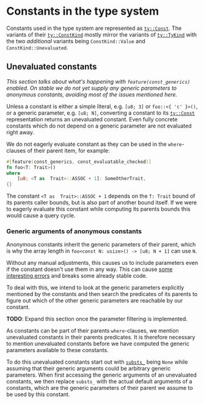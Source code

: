 # Constants in the type system

Constants used in the type system are represented as [`ty::Const`].
The variants of their [`ty::ConstKind`] mostly mirror the variants of [`ty::TyKind`]
with the two *additional* variants being `ConstKind::Value` and `ConstKind::Unevaluated`.


## Unevaluated constants

*This section talks about what's happening with `feature(const_generics)` enabled.
On stable we do not yet supply any generic parameters to anonymous constants,
avoiding most of the issues mentioned here.*

Unless a constant is either a simple literal, e.g. `[u8; 3]` or `foo::<{ 'c' }>()`,
or a generic parameter, e.g. `[u8; N]`, converting a constant to its [`ty::Const`] representation
returns an unevaluated constant. Even fully concrete constants which do not depend on a
generic parameter are not evaluated right away.

We do not eagerly evaluate constant as they can be used in the `where`-clauses of their
parent item, for example:

```rust
#[feature(const_generics, const_evaluatable_checked)]
fn foo<T: Trait>()
where
    [u8; <T as  Trait>::ASSOC + 1]: SomeOtherTrait,
{}
```

The constant `<T as  Trait>::ASSOC + 1` depends on the `T: Trait` bound of
its parents caller bounds, but is also part of another bound itself.
If we were to eagerly evaluate this constant while computing its parents bounds
this would cause a query cycle.

### Generic arguments of anonymous constants

Anonymous constants inherit the generic parameters of their parent, which is
why the array length in `foo<const N: usize>() -> [u8; N + 1]` can use `N`.

Without any manual adjustments, this causes us to include parameters even if
the constant doesn't use them in any way. This can cause
[some interesting errors](pcg-unused-substs) and breaks some already stable code.

To deal with this, we intend to look at the generic parameters explicitly mentioned
by the constants and then search the predicates of its parents to figure out which
of the other generic parameters are reachable by our constant.

**TODO**: Expand this section once the parameter filtering is implemented.

As constants can be part of their parents `where`-clauses, we mention unevaluated
constants in their parents predicates. It is therefore necessary to mention unevaluated
constants before we have computed the generic parameters
available to these constants.

To do this unevaluated constants start out with [`substs_`] being `None` while assuming
that their generic arguments could be arbitrary generic parameters.
When first accessing the generic arguments of an unevaluated constants, we then replace
`substs_` with the actual default arguments of a constants, which are the generic parameters
of their parent we assume to be used by this constant.

[`ty::Const`]: https://doc.rust-lang.org/nightly/nightly-rustc/rustc_middle/ty/struct.Const.html
[`ty::ConstKind`]: https://doc.rust-lang.org/nightly/nightly-rustc/rustc_middle/ty/enum.ConstKind.html
[`ty::TyKind`]: https://doc.rust-lang.org/nightly/nightly-rustc/rustc_middle/ty/enum.TyKind.html
[pcg-unused-substs]: https://github.com/rust-lang/project-const-generics/blob/master/design-docs/anon-const-substs.md#unused-substs
[`substs_`]: https://doc.rust-lang.org/nightly/nightly-rustc/rustc_middle/ty/consts/kind/struct.Unevaluated.html#structfield.substs_